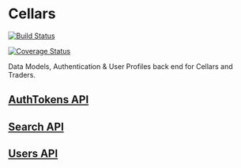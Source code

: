 Cellars
=======

[![Build Status](https://travis-ci.org/cellarsandtraders/cellars.svg?branch=master)](https://travis-ci.org/cellarsandtraders/cellars)

[![Coverage Status](https://coveralls.io/repos/cellarsandtraders/cellars/badge.png)](https://coveralls.io/r/cellarsandtraders/cellars)

Data Models, Authentication &amp; User Profiles back end for Cellars and Traders.

## [AuthTokens API](authtokens/README.md)
## [Search API](search/README.md)
## [Users API](users/README.md)
